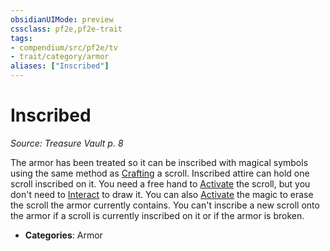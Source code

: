 ```yaml
---
obsidianUIMode: preview
cssclass: pf2e,pf2e-trait
tags:
- compendium/src/pf2e/tv
- trait/category/armor
aliases: ["Inscribed"]
---
```

# Inscribed  
*Source: Treasure Vault p. 8*  

The armor has been treated so it can be inscribed with magical symbols using the same method as [Crafting](rules/actions/craft.md) a scroll. Inscribed attire can hold one scroll inscribed on it. You need a free hand to [Activate](rules/actions/activate-an-item.md) the scroll, but you don't need to [Interact](rules/actions/interact.md) to draw it. You can also [Activate](rules/actions/activate-an-item.md) the magic to erase the scroll the armor currently contains. You can't inscribe a new scroll onto the armor if a scroll is currently inscribed on it or if the armor is broken.

- **Categories**: Armor